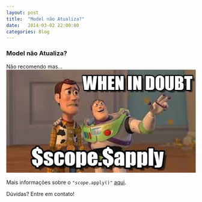 ```yaml
---
layout: post
title:  "Model não Atualiza?"
date:   2014-03-02 22:00:00
categories: Blog
---
```


<h3>Model não Atualiza?</h3>
Não recomendo mas...

<img src="/img/posts/apply.png" />

Mais informações sobre o <code>"$scope.$apply()"</code> <a href="http://fabricioronchi.com/blog/2014/02/26/utilizando-o-o%24scope.html" target="_blank">aqui</a>.

Dúvidas? Entre em contato!